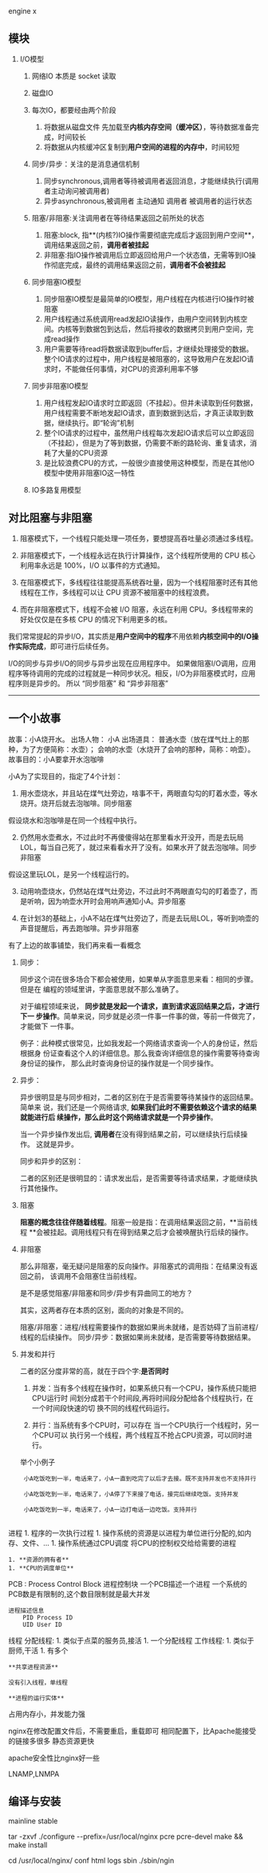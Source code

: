 ## 

engine x


## 模块

1. I/O模型

    1. 网络IO
        本质是 socket 读取

    2. 磁盘IO

    3. 每次IO，都要经由两个阶段
        1. 将数据从磁盘文件 先加载至**内核内存空间（缓冲区）**，等待数据准备完成，时间较长
        2. 将数据从内核缓冲区复制到**用户空间的进程的内存中**，时间较短

    4. 同步/异步：关注的是消息通信机制
        1. 同步synchronous,调用者等待被调用者返回消息，才能继续执行(调用者主动询问被调用者)
        2. 异步asynchronous,被调用者 主动通知 调用者 被调用者的运行状态

    5. 阻塞/非阻塞:关注调用者在等待结果返回之前所处的状态
        1. 阻塞:block, 指**(内核?)IO操作需要彻底完成后才返回到用户空间**，调用结果返回之前，**调用者被挂起**
        2. 非阻塞:指IO操作被调用后立即返回给用户一个状态值，无需等到IO操作彻底完成，最终的调用结果返回之前，**调用者不会被挂起**

    6. 同步阻塞IO模型
        1. 同步阻塞IO模型是最简单的IO模型，用户线程在内核进行IO操作时被阻塞
        2. 用户线程通过系统调用read发起IO读操作，由用户空间转到内核空间。内核等到数据包到达后，然后将接收的数据拷贝到用户空间，完成read操作
        3. 用户需要等待read将数据读取到buffer后，才继续处理接受的数据。整个IO请求的过程中，用户线程是被阻塞的，这导致用户在发起IO请求时，不能做任何事情，对CPU的资源利用率不够

    7. 同步非阻塞IO模型
        1. 用户线程发起IO请求时立即返回（不挂起）。但并未读取到任何数据，用户线程需要不断地发起IO请求，直到数据到达后，才真正读取到数据，继续执行。即“轮询”机制
        2. 整个IO请求的过程中，虽然用户线程每次发起IO请求后可以立即返回（不挂起），但是为了等到数据，仍需要不断的路轮询、重复请求，消耗了大量的CPU资源
        3. 是比较浪费CPU的方式，一般很少直接使用这种模型，而是在其他IO模型中使用非阻塞IO这一特性

    8. IO多路复用模型


## 对比阻塞与非阻塞

1. 阻塞模式下，一个线程只能处理一项任务，要想提高吞吐量必须通过多线程。

2. 非阻塞模式下，一个线程永远在执行计算操作，这个线程所使用的 CPU 核心利用率永远是 100%，I/O 以事件的方式通知。

3. 在阻塞模式下，多线程往往能提高系统吞吐量，因为一个线程阻塞时还有其他线程在工作，多线程可以让 CPU 资源不被阻塞中的线程浪费。

4. 而在非阻塞模式下，线程不会被 I/O 阻塞，永远在利用 CPU。多线程带来的好处仅仅是在多核 CPU 的情况下利用更多的核。

我们常常提起的异步I/O，其实质是**用户空间中的程序**不用依赖**内核空间中的I/O操作实际完成**，即可进行后续任务。


I/O的同步与异步I/O的同步与异步出现在应用程序中。
    如果做阻塞I/O调用，应用程序等待调用的完成的过程就是一种同步状况。相反，I/O为非阻塞模式时，应用程序则是异步的。
    所以 “同步阻塞”  和  “异步非阻塞”


---


## 一个小故事

故事：小A烧开水。
出场人物：  小A
出场道具：  普通水壶（放在煤气灶上的那种，为了方便简称：水壶）；
            会响的水壶（水烧开了会响的那种，简称：响壶）。
            故事目的：小A要拿开水泡咖啡

小A为了实现目的，指定了4个计划：

1. 用水壶烧水，并且站在煤气灶旁边，啥事不干，两眼直勾勾的盯着水壶，等水烧开。烧开后就去泡咖啡。同步阻塞

假设烧水和泡咖啡是在同一个线程中执行。

2. 仍然用水壶煮水，不过此时不再傻傻得站在那里看水开没开，而是去玩局LOL，每当自己死了，就过来看看水开了没有。如果水开了就去泡咖啡。同步非阻塞

假设这里玩LOL，是另一个线程运行的。

3. 动用响壶烧水，仍然站在煤气灶旁边，不过此时不两眼直勾勾的盯着壶了，而是听响，因为响壶水开时会用响声通知小A。异步阻塞

4. 在计划3的基础上，小A不站在煤气灶旁边了，而是去玩局LOL，等听到响壶的声音提醒后，再去跑咖啡。异步非阻塞

有了上边的故事铺垫，我们再来看一看概念

1. 同步：

    同步这个词在很多场合下都会被使用，如果单从字面意思来看：相同的步骤。但是在
    编程的领域里讲，字面意思就不那么准确了。

    对于编程领域来说， **同步就是发起一个请求，直到请求返回结果之后，才进行下一
    步操作**。简单来说，同步就是必须一件事一件事的做，等前一件做完了，才能做下
    一件事。

    例子：此种模式很常见，比如我发起一个网络请求查询一个人的身份证，然后根据身
    份证查看这个人的详细信息。那么我查询详细信息的操作需要等待查询身份证的操作，
    那么此时查询身份证的操作就是一个同步操作。

2. 异步：

    异步很明显是与同步相对，二者的区别在于是否需要等待某操作的返回结果。简单来
    说，我们还是一个网络请求, **如果我们此时不需要依赖这个请求的结果就能进行后
    续操作，那么此时这个网络请求就是一个异步操作**。

    当一个异步操作发出后, **调用者**在没有得到结果之前，可以继续执行后续操作。
    这就是异步。

    同步和异步的区别：

    二者的区别还是很明显的：请求发出后，是否需要等待请求结果，才能继续执行其他操作。

3. 阻塞

    **阻塞的概念往往伴随着线程**。阻塞一般是指：在调用结果返回之前，**当前线程
    **会被挂起。调用线程只有在得到结果之后才会被唤醒执行后续的操作。

4. 非阻塞

    那么非阻塞，毫无疑问是阻塞的反向操作。非阻塞式的调用指：在结果没有返回之前，
    该调用不会阻塞住当前线程。

    是不是感觉阻塞/非阻塞和同步/异步有异曲同工的地方？

    其实，这两者存在本质的区别，面向的对象是不同的。

    阻塞/非阻塞：进程/线程需要操作的数据如果尚未就绪，是否妨碍了当前进程/线程的后续操作。
    同步/异步：数据如果尚未就绪，是否需要等待数据结果。

5. 并发和并行

    二者的区分度非常的高，就在于四个字:**是否同时**

    1. 并发：当有多个线程在操作时，如果系统只有一个CPU，操作系统只能把CPU运行时
       间划分成若干个时间段,再将时间段分配给各个线程执行，在一个时间段快速的切
       换不同的线程代码运行。

    2. 并行：当系统有多个CPU时，可以存在 当一个CPU执行一个线程时，另一个CPU可以
       执行另一个线程，两个线程互不抢占CPU资源，可以同时进行。

    举个小例子

        小A吃饭吃到一半，电话来了，小A一直到吃完了以后才去接。既不支持并发也不支持并行

        小A吃饭吃到一半，电话来了，小A停了下来接了电话，接完后继续吃饭。支持并发

        小A吃饭吃到一半，电话来了，小A一边打电话一边吃饭。支持并行



##
进程
    1. 程序的一次执行过程
    1. 操作系统的资源是以进程为单位进行分配的,如内存、文件、...
    1. 操作系统通过CPU调度 将CPU的控制权交给给需要的进程


    1. **资源的拥有者**
    1. **CPU的调度单位**

PCB : Process Control Block 进程控制块
    一个PCB描述一个进程
    一个系统的PCB数是有限制的,这个数目限制就是最大并发

    进程描述信息
        PID Process ID
        UID User ID

线程
    分配线程:
        1. 类似于点菜的服务员,接活
        1. 一个分配线程
    工作线程:
        1. 类似于厨师,干活
        1. 有多个

    **共享进程资源**

    没有引入线程，单线程

    **进程的运行实体**


占用内存小，并发能力强

nginx在修改配置文件后，不需要重启，重载即可
相同配置下，比Apache能接受的链接多很多
静态资源更快

apache安全性比nginx好一些

LNAMP,LNMPA

## 编译与安装

mainline 
stable

tar -zxvf
./configure --prefix=/usr/local/nginx
    pcre
    pcre-devel
make && make install

cd /usr/local/nginx/
    conf
    html
    logs
    sbin
./sbin/ngin 
